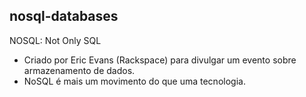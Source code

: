##  nosql-databases

NOSQL: Not Only SQL
 - Criado por Eric Evans (Rackspace) para divulgar um evento sobre armazenamento de dados.
 - NoSQL é mais um movimento do que uma tecnologia.
  
  


